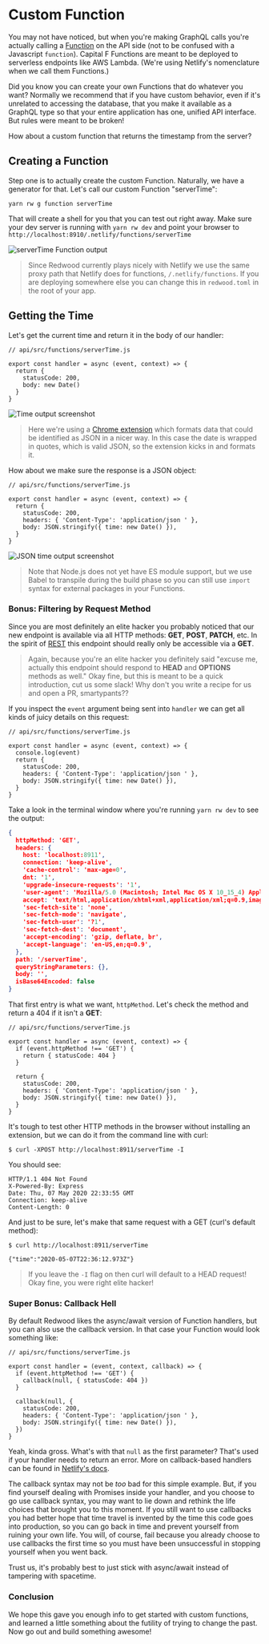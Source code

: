 # Custom Function

You may not have noticed, but when you're making GraphQL calls you're actually calling a [Function](https://docs.netlify.com/functions/overview/) on the API side (not to be confused with a Javascript `function`). Capital F Functions are meant to be deployed to serverless endpoints like AWS Lambda. (We're using Netlify's nomenclature when we call them Functions.)

Did you know you can create your own Functions that do whatever you want? Normally we recommend that if you have custom behavior, even if it's unrelated to accessing the database, that you make it available as a GraphQL type so that your entire application has one, unified API interface. But rules were meant to be broken!

How about a custom function that returns the timestamp from the server?

## Creating a Function

Step one is to actually create the custom Function. Naturally, we have a generator for that. Let's call our custom Function "serverTime":

```terminal
yarn rw g function serverTime
```

That will create a shell for you that you can test out right away. Make sure your dev server is running with `yarn rw dev` and point your browser to `http://localhost:8910/.netlify/functions/serverTime`

![serverTime Function output](https://user-images.githubusercontent.com/300/81349715-69462700-9075-11ea-87c0-a8a1c564a1b6.png)

> Since Redwood currently plays nicely with Netlify we use the same proxy path that Netlify does for functions, `/.netlify/functions`. If you are deploying somewhere else you can change this in  `redwood.toml` in the root of your app.

## Getting the Time

Let's get the current time and return it in the body of our handler:

```javascript{6}
// api/src/functions/serverTime.js

export const handler = async (event, context) => {
  return {
    statusCode: 200,
    body: new Date()
  }
}
```

![Time output screenshot](https://user-images.githubusercontent.com/300/81352089-87faec80-907a-11ea-96f7-bb05345a86d7.png)

> Here we're using a [Chrome extension](https://chrome.google.com/webstore/detail/json-viewer/gbmdgpbipfallnflgajpaliibnhdgobh) which formats data that could be identified as JSON in a nicer way. In this case the date is wrapped in quotes, which is valid JSON, so the extension kicks in and formats it.

How about we make sure the response is a JSON object:

```javascript{6-7}
// api/src/functions/serverTime.js

export const handler = async (event, context) => {
  return {
    statusCode: 200,
    headers: { 'Content-Type': 'application/json ' },
    body: JSON.stringify({ time: new Date() }),
  }
}
```

![JSON time output screenshot](https://user-images.githubusercontent.com/300/81352131-9fd27080-907a-11ea-8db0-6308a4c48b5f.png)

> Note that Node.js does not yet have ES module support, but we use Babel to transpile during the build phase so you can still use `import` syntax for external packages in your Functions.

### Bonus: Filtering by Request Method

Since you are most definitely an elite hacker you probably noticed that our new endpoint is available via all HTTP methods: **GET**, **POST**, **PATCH**, etc. In the spirit of [REST](https://www.codecademy.com/articles/what-is-rest) this endpoint should really only be accessible via a **GET**.

> Again, because you're an elite hacker you definitely said "excuse me, actually this endpoint should respond to **HEAD** and **OPTIONS** methods as well." Okay fine, but this is meant to be a quick introduction, cut us some slack! Why don't you write a recipe for us and open a PR, smartypants??

If you inspect the `event` argument being sent into `handler` we can get all kinds of juicy details on this request:

```javascript{4}
// api/src/functions/serverTime.js

export const handler = async (event, context) => {
  console.log(event)
  return {
    statusCode: 200,
    headers: { 'Content-Type': 'application/json ' },
    body: JSON.stringify({ time: new Date() }),
  }
}
```

Take a look in the terminal window where you're running `yarn rw dev` to see the output:

```json
{
  httpMethod: 'GET',
  headers: {
    host: 'localhost:8911',
    connection: 'keep-alive',
    'cache-control': 'max-age=0',
    dnt: '1',
    'upgrade-insecure-requests': '1',
    'user-agent': 'Mozilla/5.0 (Macintosh; Intel Mac OS X 10_15_4) AppleWebKit/537.36 (KHTML, like Gecko) Chrome/81.0.4044.129 Safari/537.36',
    accept: 'text/html,application/xhtml+xml,application/xml;q=0.9,image/webp,image/apng;q=0.8,application/signed-exchange;v=b3;q=0.9',
    'sec-fetch-site': 'none',
    'sec-fetch-mode': 'navigate',
    'sec-fetch-user': '?1',
    'sec-fetch-dest': 'document',
    'accept-encoding': 'gzip, deflate, br',
    'accept-language': 'en-US,en;q=0.9',
  },
  path: '/serverTime',
  queryStringParameters: {},
  body: '',
  isBase64Encoded: false
}
```

That first entry is what we want, `httpMethod`. Let's check the method and return a 404 if it isn't a **GET**:

```javascript{4-6}
// api/src/functions/serverTime.js

export const handler = async (event, context) => {
  if (event.httpMethod !== 'GET') {
    return { statusCode: 404 }
  }

  return {
    statusCode: 200,
    headers: { 'Content-Type': 'application/json ' },
    body: JSON.stringify({ time: new Date() }),
  }
}
```

It's tough to test other HTTP methods in the browser without installing an extension, but we can do it from the command line with curl:

```terminal
$ curl -XPOST http://localhost:8911/serverTime -I
```

You should see:

```terminal
HTTP/1.1 404 Not Found
X-Powered-By: Express
Date: Thu, 07 May 2020 22:33:55 GMT
Connection: keep-alive
Content-Length: 0
```

And just to be sure, let's make that same request with a GET (curl's default method):

```terminal
$ curl http://localhost:8911/serverTime
```

```
{"time":"2020-05-07T22:36:12.973Z"}
```

> If you leave the `-I` flag on then curl will default to a HEAD request! Okay fine, you were right elite hacker!

### Super Bonus: Callback Hell

By default Redwood likes the async/await version of Function handlers, but you can also use the callback version. In that case your Function would look something like:

```javascript{3,5,8,12}
// api/src/functions/serverTime.js

export const handler = (event, context, callback) => {
  if (event.httpMethod !== 'GET') {
    callback(null, { statusCode: 404 })
  }

  callback(null, {
    statusCode: 200,
    headers: { 'Content-Type': 'application/json ' },
    body: JSON.stringify({ time: new Date() }),
  })
}
```

Yeah, kinda gross. What's with that `null` as the first parameter? That's used if your handler needs to return an error. More on callback-based handlers can be found in [Netlify's docs](https://docs.netlify.com/functions/build-with-javascript/#format).

The callback syntax may not be *too* bad for this simple example. But, if you find yourself dealing with Promises inside your handler, and you choose to go use callback syntax, you may want to lie down and rethink the life choices that brought you to this moment. If you still want to use callbacks you had better hope that time travel is invented by the time this code goes into production, so you can go back in time and prevent yourself from ruining your own life. You will, of course, fail because you already choose to use callbacks the first time so you must have been unsuccessful in stopping yourself when you went back.

Trust us, it's probably best to just stick with async/await instead of tampering with spacetime.

### Conclusion

We hope this gave you enough info to get started with custom functions, and learned a little something about the futility of trying to change the past. Now go out and build something awesome!
